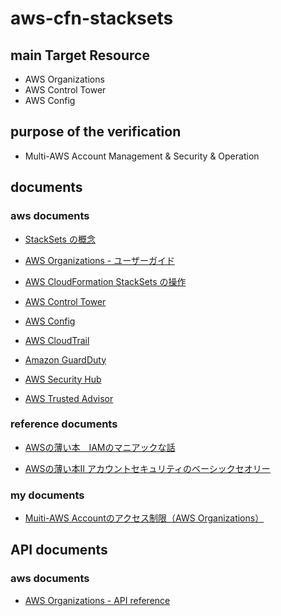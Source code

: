 # aws-cfn-stacksets

## main Target Resource

* AWS Organizations
* AWS Control Tower
* AWS Config

## purpose of the verification

* Multi-AWS Account Management & Security & Operation

## documents

### aws documents

* [StackSets の概念](https://docs.aws.amazon.com/ja_jp/AWSCloudFormation/latest/UserGuide/stacksets-concepts.html)

* [AWS Organizations - ユーザーガイド](https://docs.aws.amazon.com/ja_jp/organizations/latest/userguide/orgs_introduction.html)

* [AWS CloudFormation StackSets の操作](https://docs.aws.amazon.com/ja_jp/AWSCloudFormation/latest/UserGuide/what-is-cfnstacksets.html)

* [AWS Control Tower](https://aws.amazon.com/jp/controltower/)

* [AWS Config](https://aws.amazon.com/jp/config/)

* [AWS CloudTrail](https://aws.amazon.com/jp/cloudtrail/)

* [Amazon GuardDuty](https://aws.amazon.com/jp/guardduty/)

* [AWS Security Hub](https://aws.amazon.com/jp/security-hub/)

* [AWS Trusted Advisor](https://aws.amazon.com/jp/premiumsupport/technology/trusted-advisor/)

### reference documents

* [AWSの薄い本　IAMのマニアックな話](https://www.amazon.co.jp/dp/B085PZCMG2/)

* [AWSの薄い本Ⅱ アカウントセキュリティのベーシックセオリー](https://www.amazon.co.jp/dp/B08F3BVSJQ)

### my documents

* [Muiti-AWS Accountのアクセス制限（AWS Organizations）](https://qiita.com/mid480/items/df157c91a9427d6ff94c)

## API documents

### aws documents

* [AWS Organizations - API reference](https://docs.aws.amazon.com/organizations/latest/APIReference/API_Operations.html)

